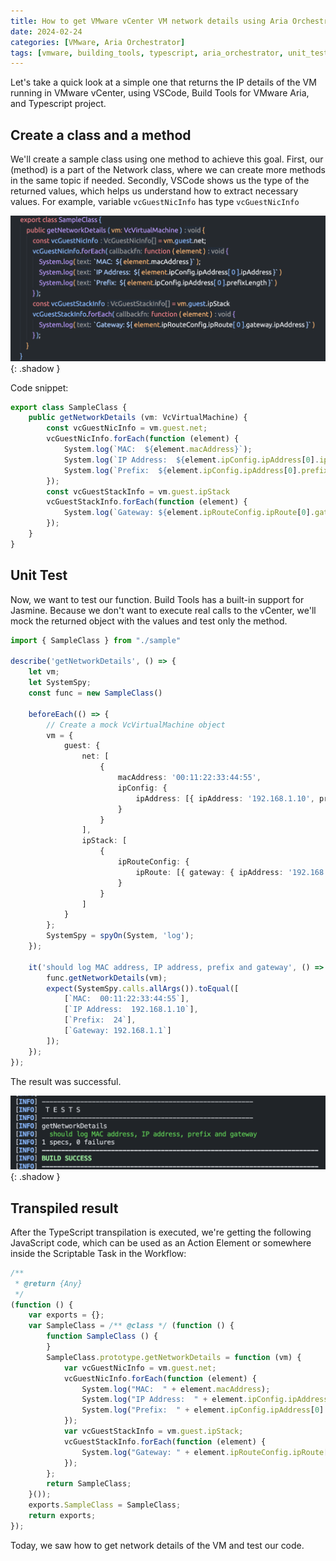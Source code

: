```yaml
---
title: How to get VMware vCenter VM network details using Aria Orchestrator
date: 2024-02-24
categories: [VMware, Aria Orchestrator]
tags: [vmware, building_tools, typescript, aria_orchestrator, unit_test, jasmine]
---
```


Let's take a quick look at a simple one that returns the IP details of the VM running in VMware vCenter, using VSCode, Build Tools for VMware Aria, and Typescript project.

## Create a class and a method

We'll create a sample class using one method to achieve this goal.
First, our (method) is a part of the Network class, where we can create more methods in the same topic if needed.
Secondly, VSCode shows us the type of the returned values, which helps us understand how to extract necessary values. For example, variable `vcGuestNicInfo` has type `vcGuestNicInfo`

![img-description](/assets/img/vmware-how-to-get-VM-network-details/Pasted%20image%2020240224140910.png){: .shadow }

Code snippet:

```typescript
export class SampleClass {
    public getNetworkDetails (vm: VcVirtualMachine) {
        const vcGuestNicInfo = vm.guest.net;
        vcGuestNicInfo.forEach(function (element) {
            System.log(`MAC:  ${element.macAddress}`);
            System.log(`IP Address:  ${element.ipConfig.ipAddress[0].ipAddress}`)
            System.log(`Prefix:  ${element.ipConfig.ipAddress[0].prefixLength}`)
        });
        const vcGuestStackInfo = vm.guest.ipStack
        vcGuestStackInfo.forEach(function (element) {
            System.log(`Gateway: ${element.ipRouteConfig.ipRoute[0].gateway.ipAddress}`)
        });
    }
}
```

## Unit Test

Now, we want to test our function. Build Tools has a built-in support for Jasmine. Because we don't want to execute real calls to the vCenter, we'll mock the returned object with the values and test only the method.

```typescript
import { SampleClass } from "./sample"

describe('getNetworkDetails', () => {
    let vm;
    let SystemSpy;
    const func = new SampleClass()

    beforeEach(() => {
        // Create a mock VcVirtualMachine object
        vm = {
            guest: {
                net: [
                    {
                        macAddress: '00:11:22:33:44:55',
                        ipConfig: {
                            ipAddress: [{ ipAddress: '192.168.1.10', prefixLength: 24 }]
                        }
                    }
                ],
                ipStack: [
                    {
                        ipRouteConfig: {
                            ipRoute: [{ gateway: { ipAddress: '192.168.1.1' } }]
                        }
                    }
                ]
            }
        };
        SystemSpy = spyOn(System, 'log');
    });

    it('should log MAC address, IP address, prefix and gateway', () => {
        func.getNetworkDetails(vm);
        expect(SystemSpy.calls.allArgs()).toEqual([
            [`MAC:  00:11:22:33:44:55`],
            [`IP Address:  192.168.1.10`],
            [`Prefix:  24`],
            [`Gateway: 192.168.1.1`]
        ]);
    });
});
```

The result was successful.

![img-description](/assets/img/vmware-how-to-get-VM-network-details/Pasted%20image%2020240224141306.png){: .shadow }

## Transpiled result

After the TypeScript transpilation is executed, we're getting the following JavaScript code, which can be used as an Action Element or somewhere inside the Scriptable Task in the Workflow:

```javascript
/**
 * @return {Any}
 */
(function () {
    var exports = {};
    var SampleClass = /** @class */ (function () {
        function SampleClass () {
        }
        SampleClass.prototype.getNetworkDetails = function (vm) {
            var vcGuestNicInfo = vm.guest.net;
            vcGuestNicInfo.forEach(function (element) {
                System.log("MAC:  " + element.macAddress);
                System.log("IP Address:  " + element.ipConfig.ipAddress[0].ipAddress);
                System.log("Prefix:  " + element.ipConfig.ipAddress[0].prefixLength);
            });
            var vcGuestStackInfo = vm.guest.ipStack;
            vcGuestStackInfo.forEach(function (element) {
                System.log("Gateway: " + element.ipRouteConfig.ipRoute[0].gateway.ipAddress);
            });
        };
        return SampleClass;
    }());
    exports.SampleClass = SampleClass;
    return exports;
});
```

Today, we saw how to get network details of the VM and test our code.

